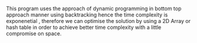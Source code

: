 This program uses the approach of dynamic programming in bottom top approach manner using backtracking hence the time complexity is exponenetial , therefore we can optimise 
the solution by using a 2D Array or hash table in order to achieve better time complexity with a little compromise on space.
